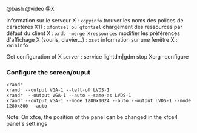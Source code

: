 @bash
@video
@X

Information sur le serveur X                                : `xdpyinfo`
trouver les noms des polices de caractères X11              : `xfontsel ou gfontsel`
chargement des ressources par défaut du client X            : `xrdb -merge Xressources`
modifier les préférences d'affichage X (souris, clavier...) : `xset`
information sur une fenêtre X : `xwininfo`

Get configuration of X server : 
    service lightdm|gdm stop
    Xorg -configure


### Configure the screen/ouput

	xrandr
	xrandr --output VGA-1 --left-of LVDS-1
	xrandr  --output VGA-1 --auto --same-as LVDS-1
	xrandr --output VGA-1 --mode 1280x1024 --auto --output LVDS-1 --mode 1280x800 --auto


Note: On xfce, the position of the panel can be changed in the xfce4 panel's settiings
    
